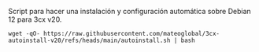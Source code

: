 Script para hacer una instalación y configuración automática sobre Debian 12 para 3cx v20.

```
wget -qO- https://raw.githubusercontent.com/mateoglobal/3cx-autoinstall-v20/refs/heads/main/autoinstall.sh | bash
```
